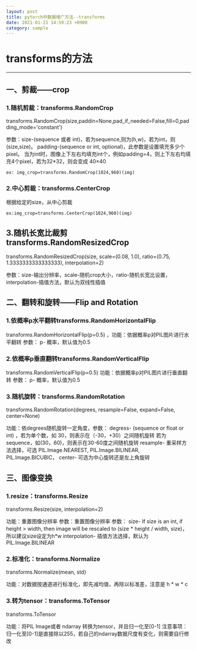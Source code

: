 ```yaml
---
layout: post
title: pytorch中数据增广方法--transforms
date: 2021-01-21 14:59:23 +0900
category: sample
---
```


# transforms的方法

------

## 一、剪裁——crop

### 1.随机剪裁：transforms.RandomCrop

transforms.RandomCrop(size,paddin=None,pad_if_needed=False,fill=0,padding_mode='constant')

参数：size-(sequence 或者 int)，若为sequence,则为(h,w)，若为int，则(size,size)。 padding-(sequence or int, optional)，此参数是设置填充多少个pixel。 当为int时，图像上下左右均填充int个，例如padding=4，则上下左右均填充4个pixel，若为32*32，则会变成 40×40

```
ex: img_crop=transforms.RandomCrop(1024,960)(img)
```



### 2.中心剪裁：transforms.CenterCrop

根据给定的size，从中心剪裁

```
ex:img_crop=transforms.CenterCrop(1024,960)(img)
```



## 3.随机长宽比裁剪 transforms.RandomResizedCrop

transforms.RandomResizedCrop(size, scale=(0.08, 1.0), ratio=(0.75, 1.3333333333333333), interpolation=2) 

参数：size-输出分辨率，scale-随机crop大小，ratio-随机长宽比设置，interpolation-插值方法，默认为双线性插值



## 二、翻转和旋转——Flip and Rotation



### 1.依概率p水平翻转transforms.RandomHorizontalFlip

transforms.RandomHorizontalFlip(p=0.5) ，功能：依据概率p对PIL图片进行水平翻转 参数： p- 概率，默认值为0.5



### 2.依概率p垂直翻转transforms.RandomVerticalFlip

transforms.RandomVerticalFlip(p=0.5) 功能：依据概率p对PIL图片进行垂直翻转 参数： p- 概率，默认值为0.5



### 3.随机旋转：transforms.RandomRotation

transforms.RandomRotation(degrees, resample=False, expand=False, center=None)  

功能：依degrees随机旋转一定角度，参数： degress- (sequence or float or int) ，若为单个数，如 30，则表示在（-30，+30）之间随机旋转 若为sequence，如(30，60)，则表示在30-60度之间随机旋转  resample- 重采样方法选择，可选 PIL.Image.NEAREST, PIL.Image.BILINEAR, PIL.Image.BICUBIC， center- 可选为中心旋转还是左上角旋转



## 三、图像变换

### 1.resize：transforms.Resize

transforms.Resize(size, interpolation=2)

功能：重置图像分辨率 参数：重置图像分辨率 参数： size- If size is an int, if height > width, then image will be rescaled to (size * height / width, size)，所以建议size设定为h*w interpolation- 插值方法选择，默认为PIL.Image.BILINEAR



### 2.标准化：transforms.Normalize

transforms.Normalize(mean, std)

功能：对数据按通道进行标准化，即先减均值，再除以标准差，注意是 h * w * c



### 3.转为tensor：transforms.ToTensor

transforms.ToTensor   

功能：将PIL Image或者 ndarray 转换为tensor，并且归一化至[0-1] 注意事项：归一化至[0-1]是直接除以255，若自己的ndarray数据尺度有变化，则需要自行修改